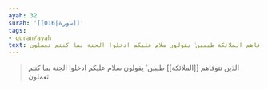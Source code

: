 ```yaml
---
ayah: 32
surah: '[[016|سورة]]'
tags:
- quran/ayah
text: الذين تتوفاهم الملائكة طيبين ۙ يقولون سلام عليكم ادخلوا الجنة بما كنتم تعملون
---
```

> الذين تتوفاهم [[الملائكة]] طيبين ۙ يقولون سلام عليكم ادخلوا الجنة بما كنتم تعملون

